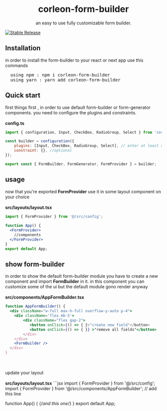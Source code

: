 <h1 align="center">corleon-form-builder</h1>
<p align="center">
    an easy to use fully customizable form builder.
</p>

[![Stable Release](https://img.shields.io/npm/v/formik.svg)](https://www.npmjs.com/package/corleon-form-builder)

## Installation
in order to install the form-builder to your react or next app use this commands
<pre>
  using npm : npm i corleon-form-builder
  using yarn : yarn add corleon-form-builder
</pre>

## Quick start
first things first , in order to use default form-builder or form-generator components. you need to configure the plugins and constraints.
<br/>
<br/>
<b>config.ts</b>

```jsx
import { configuration, Input, CheckBox, RadioGroup, Select } from 'corleon-form-builder';

const builder = configuration({
    plugins: [Input, CheckBox, RadioGroup, Select], // enter at least one plugin to your plugin list 
    constraint: {}, //optional
});

export const { FormBuilder, FormGenerator, FormProvider } = builder;
```

## usage
now that you're exported <b>FormProvider</b> use it in some layout component on your choice
<br/>
<br/>
<b>src/layouts/layout.tsx</b>
```jsx
import { FormProvider } from '@/src/config';
  
function App() {
  <FormProvider>
    //components
  </FormProvider>
}
export default App;
```

## show form-builder
in order to show the default form-builder module you have to create a new component and import <b>FormBuilder</b> in it.
in this component you can customize some of the ui but the default module gono render anyway
<br/>
<br/>
<b>src/components/AppFormBuilder.tsx</b>
```jsx
function AppFormBuilder() {
  <div className="w-full max-h-full overflow-y-auto p-4">
    <div className='flex mb-5'>
        <div className="flex gap-2">
           <button onClick={() => { }>"create new field"</button>
           <button onClick={() => { }} >"remove all fields"</button>
        </div>
    </div>
    <FormBuilder />
  </div>
}
```
<br/>
<br/>
update your layout 
<br/>
<br/>
<b>src/layouts/layout.tsx</b>
```jsx
import { FormProvider } from '@/src/config';
import { FormProvider } from '@/src/components/AppFormBuilder'; // add this line
  
function App() {
  <FormProvider>
    <AppFormBuilder/> {/*and this one*/}
  </FormProvider>
}
export default App;
```
